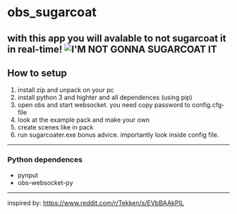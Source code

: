 # obs_sugarcoat
with this app you will avalable to not sugarcoat it in real-time!
![I'M NOT GONNA SUGARCOAT IT](https://external-content.duckduckgo.com/iu/?u=https%3A%2F%2Fi.kym-cdn.com%2Fentries%2Ficons%2Fmobile%2F000%2F041%2F917%2Fimnotgonnasugarcoatit1.jpg&f=1&nofb=1&ipt=ff30e151cc9e1e98c7a3f45d5a0d03a0d029c676840b290f0358f3b13826df4a)
---
## How to setup
1. install zip and unpack on your pc
2. install python 3 and highter and all dependences (using pip)
3. open obs and start websocket. you need copy password to config.cfg-file
4. look at the example pack and make your own
5. create scenes like in pack
6. run sugarcoater.exe
bonus advice. importantly look inside config file.
---
### Python dependences
- pynput
- obs-websocket-py
---
inspired by: https://www.reddit.com/r/Tekken/s/EVbBAAkPIL
